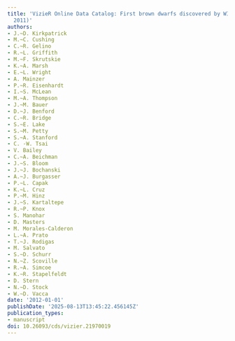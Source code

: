 ```yaml
---
title: 'VizieR Online Data Catalog: First brown dwarfs discovered by WISE (Kirkpatrick+,
  2011)'
authors:
- J.~D. Kirkpatrick
- M.~C. Cushing
- C.~R. Gelino
- R.~L. Griffith
- M.~F. Skrutskie
- K.~A. Marsh
- E.~L. Wright
- A. Mainzer
- P.~R. Eisenhardt
- I.~S. McLean
- M.~A. Thompson
- J.~M. Bauer
- D.~J. Benford
- C.~R. Bridge
- S.~E. Lake
- S.~M. Petty
- S.~A. Stanford
- C. -W. Tsai
- V. Bailey
- C.~A. Beichman
- J.~S. Bloom
- J.~J. Bochanski
- A.~J. Burgasser
- P.~L. Capak
- K.~L. Cruz
- P.~M. Hinz
- J.~S. Kartaltepe
- R.~P. Knox
- S. Manohar
- D. Masters
- M. Morales-Calderon
- L.~A. Prato
- T.~J. Rodigas
- M. Salvato
- S.~D. Schurr
- N.~Z. Scoville
- R.~A. Simcoe
- K.~R. Stapelfeldt
- D. Stern
- N.~D. Stock
- W.~D. Vacca
date: '2012-01-01'
publishDate: '2025-08-13T13:45:22.456145Z'
publication_types:
- manuscript
doi: 10.26093/cds/vizier.21970019
---
```

